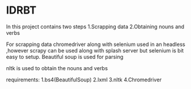 # IDRBT

In this project contains two steps 
  1.Scrapping data
  2.Obtaining nouns and verbs
 
 
 For scrapping data chromedriver along with selenium used in an headless   ,however scrapy can be used along with splash server but selenium is bit easy to setup.
 Beautiful soup is used for parsing
 
 nltk is used to obtain the nouns and verbs
 
 
 requirements:
 1.bs4(BeautifulSoup)
 2.lxml
 3.nltk
 4.Chromedriver
